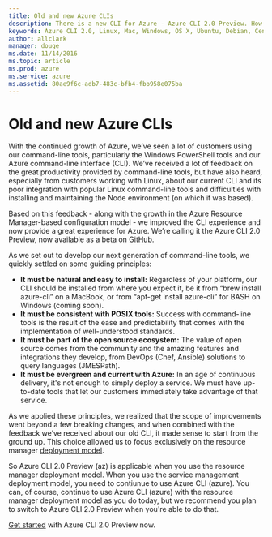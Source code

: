 ```yaml
---
title: Old and new Azure CLIs
description: There is a new CLI for Azure - Azure CLI 2.0 Preview. How do the old and new CLIs compare?
keywords: Azure CLI 2.0, Linux, Mac, Windows, OS X, Ubuntu, Debian, CentOS, RHEL, SUSE, CoreOS, Docker, Windows, Python, PIP
author: allclark
manager: douge
ms.date: 11/14/2016
ms.topic: article
ms.prod: azure
ms.service: azure
ms.assetid: 80ae9f6c-adb7-483c-bfb4-fbb958e075ba
---
```


# Old and new Azure CLIs

With the continued growth of Azure, we’ve seen a lot of customers using our command-line tools,
particularly the Windows PowerShell tools and our Azure command-line interface (CLI).
We’ve received a lot of feedback on the great productivity provided by command-line tools,
but have also heard, especially from customers working with Linux,
about our current CLI and its poor integration with popular Linux command-line tools
and difficulties with installing and maintaining the Node environment (on which it was based).

Based on this feedback - along with the growth in the Azure Resource Manager-based configuration model -
we improved the CLI experience and now provide a great experience for Azure.
We’re calling it the Azure CLI 2.0 Preview, now available as a beta on [GitHub](http://github.com/azure/azure-cli).

As we set out to develop our next generation of command-line tools, we quickly settled on some guiding principles:
- **It must be natural and easy to install:**
  Regardless of your platform, our CLI should be installed from where you expect it,
  be it from “brew install azure-cli” on a MacBook, or from “apt-get install azure-cli” for BASH on Windows (coming soon).
- **It must be consistent with POSIX tools:**
  Success with command-line tools is the result of the ease and predictability
  that comes with the implementation of well-understood standards.
- **It must be part of the open source ecosystem:**
  The value of open source comes from the community and the amazing features and integrations they develop,
  from DevOps (Chef, Ansible) solutions to query languages (JMESPath).
- **It must be evergreen and current with Azure:**
  In an age of continuous delivery, it's not enough to simply deploy a service.
  We must have up-to-date tools that let our customers immediately take advantage of that service. 

As we applied these principles, we realized that the scope of improvements went beyond a few breaking changes,
and when combined with the feedback we’ve received about our old CLI,
it made sense to start from the ground up.
This choice allowed us to focus exclusively on the resource manager [deployment model](https://docs.microsoft.com/azure/resource-manager-deployment-model).

So Azure CLI 2.0 Preview (az) is applicable when you use the resource manager deployment model.
When you use the service management deployment model, you need to contiunue to use Azure CLI (azure).
You can, of course, continue to use Azure CLI (azure) with the resource manager deployment model as you do today,
but we recommend you plan to switch to Azure CLI 2.0 Preview when you're able to do that.

[Get started](index.md) with Azure CLI 2.0 Preview now.


